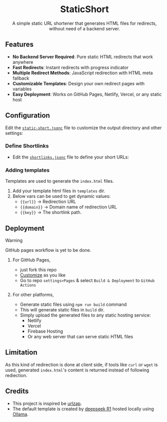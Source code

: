 <div align="center">
  <h1>StaticShort</h1>
<p>A simple static URL shortener that generates HTML files for redirects, without need of a backend server.</p>
</div>

## Features

- **No Backend Server Required**: Pure static HTML redirects that work anywhere
- **Fast Redirects**: Instant redirects with progress indicator
- **Multiple Redirect Methods**: JavaScript redirection with HTML meta fallback
- **Customizable Templates**: Design your own redirect pages with variables
- **Easy Deployment**: Works on GitHub Pages, Netlify, Vercel, or any static host


## Configuration

Edit the [`static-short.jsonc`](./static-short.jsonc) file to customize the output directory and other settings:


### Define Shortlinks

- Edit the [`shortlinks.jsonc`](./shortlinks.jsonc) file to define your short URLs:


### Adding templates

Templates are used to generate the `index.html` files. 

1. Add your template html files in `templates` dir.
2. Below vars can be used to get dynamic values:
   - `{{url}}` -> Redirection URL
   - `{{domain}}` -> Domain name of redirection URL
   - `{{key}}` -> The shortlink path.


## Deployment

>[!WARNING]
> GitHub pages workflow is yet to be done.

1. For GitHub Pages, 
    - just fork this repo
    - [Customize](#configuration) as you like
    - Go to repo `settings>Pages` & select `Build & Deployment` to `GitHub Actions`

2. For other platforms, 
    - Generate static files using `npm run build` command
    - This will generate static files in `build` dir.
    - Simply upload the generated files to any static hosting service:
        - Netlify
        - Vercel
        - Firebase Hosting
        - Or any web server that can serve static HTML files


## Limitation

As this kind of redirection is done at client side, 
if tools like `curl` or `wget` is used, generated `index.html`'s content is returned instead of following rediection.


## Credits

- This project is inspired be [urlzap](https://github.com/brunoluiz/urlzap).
- The default template is created by [deepseek R1](https://www.deepseek.com/) hosted locally using [Ollama](https://ollama.com/library/deepseek-r1).
